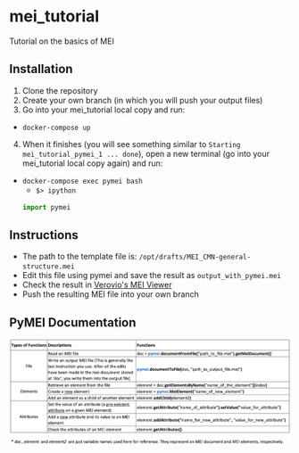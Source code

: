 # mei_tutorial
Tutorial on the basics of MEI

## Installation
1. Clone the repository 
2. Create your own branch (in which you will push your output files)
3. Go into your mei_tutorial local copy and run:
- `docker-compose up`

4. When it finishes (you will see something similar to `Starting mei_tutorial_pymei_1 ... done`), open a new terminal (go into your mei_tutorial local copy again) and run:
- `docker-compose exec pymei bash`
  - `$> ipython`
  ```python
  import pymei
  ```
## Instructions
- The path to the template file is: `/opt/drafts/MEI_CMN-general-structure.mei`
- Edit this file using pymei and save the result as `output_with_pymei.mei`
- Check the result in [Verovio's MEI Viewer](https://www.verovio.org/mei-viewer.xhtml)
- Push the resulting MEI file into your own branch

## PyMEI Documentation
![alt text](https://github.com/martha-thomae/mei_tutorial/blob/master/drafts/pymei_documentation.png)
